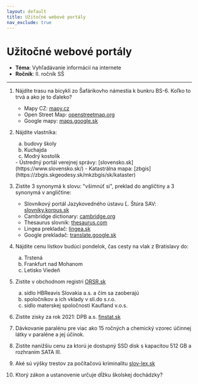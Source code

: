 ```yaml
---
layout: default
title: Užitočné webové portály
nav_exclude: true
---
```



# Užitočné webové portály
- **Téma**: Vyhľadávanie informácií na internete
- **Ročník**: II. ročník SŠ

---

1. Nájdite trasu na bicykli zo Šafárikovho námestia k bunkru BS-6. Koľko to trvá a ako je to ďaleko?
	- Mapy CZ: [mapy.cz](https://sk.mapy.cz/)
	- Open Street Map: [openstreetmap.org](https://www.openstreetmap.org/)
	- Google mapy: [maps.google.sk](https://www.google.com/maps/)

2. Nájdite vlastníka:
	<ol type="a">
	  <li>budovy školy</li>
	  <li>Kuchajda</li>
	  <li>Modrý kostolík</li>
	</ol>
	- Ústredný portál verejnej správy: [slovensko.sk](https://www.slovensko.sk/)
	- Katastrálna mapa: [zbgis](https://zbgis.skgeodesy.sk/mkzbgis/sk/kataster)
	
3. Zistite 3 synonymá k slovu: "všimnúť si", preklad do angličtiny a 3 synonymá v angličtine:
	- Slovníkový portál Jazykovedného ústavu Ľ. Štúra SAV: [slovniky.korpus.sk](https://slovnik.juls.savba.sk/)
	- Cambridge dictionary: [cambridge.org](https://dictionary.cambridge.org/)
	- Thesaurus slovník: [thesaurus.com](https://www.thesaurus.com/)
	- Lingea prekladač: [lingea.sk](https://prekladac.lingea.sk/)
	- Google prekladač: [translate.google.sk](https://translate.google.sk/)

4. Nájdite cenu lístkov budúci pondelok, čas cesty na vlak z Bratislavy do:
	<ol type="a">
	  <li>Trstená</li>
	  <li>Frankfurt nad Mohanom</li>
	  <li>Letisko Viedeň</li>
	</ol>

5. Zistite v obchodnom registri [ORSR.sk](https://www.orsr.sk/)
   <ol type="a">
	  <li>sídlo HBReavis Slovakia a.s. a čím sa zaoberajú</li>
	  <li>spoločníkov a ich vklady v sli.do s.r.o.</li>
	  <li>sídlo materskej spoločnosti Kaufland v.o.s.</li>
	</ol>
6. Zistite zisky za rok 2021: DPB a.s. [finstat.sk](https://www.finstat.sk/)
7. Dávkovanie paralénu pre viac ako 15 ročných a chemický vzorec účinnej látky v
paraléne a jej účinok.
8. Zistite nanižšiu cenu za ktorú je dostupný SSD disk s kapacitou 512 GB a rozhraním SATA III.
9. Aké sú výšky trestov za počítačovú kriminalitu [slov-lex.sk](https://www.slov-lex.sk/)
10. Ktorý zákon a ustanovenie určuje dĺžku školskej dochádzky?
